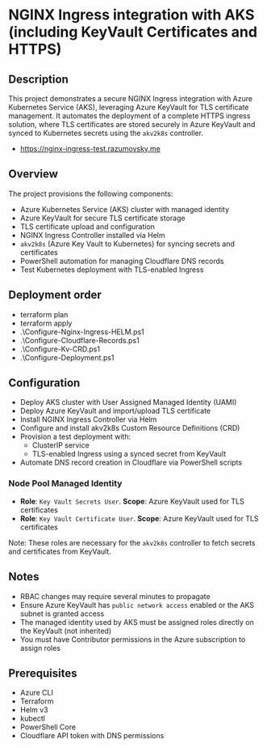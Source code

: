 # NGINX Ingress integration with AKS (including KeyVault Certificates and HTTPS)

## Description

This project demonstrates a secure NGINX Ingress integration with Azure Kubernetes Service (AKS), leveraging
Azure KeyVault for TLS certificate management.
It automates the deployment of a complete HTTPS ingress solution,
where TLS certificates are stored securely in Azure KeyVault
and synced to Kubernetes secrets using the `akv2k8s` controller.

- https://nginx-ingress-test.razumovsky.me

## Overview

The project provisions the following components:

- Azure Kubernetes Service (AKS) cluster with managed identity
- Azure KeyVault for secure TLS certificate storage
- TLS certificate upload and configuration
- NGINX Ingress Controller installed via Helm
- `akv2k8s` (Azure Key Vault to Kubernetes) for syncing secrets and certificates
- PowerShell automation for managing Cloudflare DNS records
- Test Kubernetes deployment with TLS-enabled Ingress

## Deployment order

- terraform plan
- terraform apply
- .\Configure-Nginx-Ingress-HELM.ps1
- .\Configure-Cloudflare-Records.ps1
- .\Configure-Kv-CRD.ps1
- .\Configure-Deployment.ps1

## Configuration

- Deploy AKS cluster with User Assigned Managed Identity (UAMI)
- Deploy Azure KeyVault and import/upload TLS certificate
- Install NGINX Ingress Controller via Helm
- Configure and install akv2k8s Custom Resource Definitions (CRD)
- Provision a test deployment with:
    - ClusterIP service
    - TLS-enabled Ingress using a synced secret from KeyVault
- Automate DNS record creation in Cloudflare via PowerShell scripts

### Node Pool Managed Identity

- **Role**: `Key Vault Secrets User`. **Scope**: Azure KeyVault used for TLS certificates
- **Role**: `Key Vault Certificate User`. **Scope**: Azure KeyVault used for TLS certificates

Note: These roles are necessary for the `akv2k8s` controller to fetch secrets and certificates from KeyVault.

## Notes

- RBAC changes may require several minutes to propagate
- Ensure Azure KeyVault has `public network access` enabled or the AKS subnet is granted access
- The managed identity used by AKS must be assigned roles directly on the KeyVault (not inherited)
- You must have Contributor permissions in the Azure subscription to assign roles

## Prerequisites

- Azure CLI
- Terraform
- Helm v3
- kubectl
- PowerShell Core
- Cloudflare API token with DNS permissions
